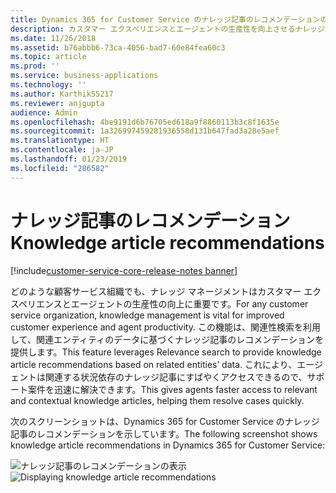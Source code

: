 ```yaml
---
title: Dynamics 365 for Customer Service のナレッジ記事のレコメンデーションのしくみの確認
description: カスタマー エクスペリエンスとエージェントの生産性を向上させるナレッジ記事のレコメンデーション機能について理解します
ms.date: 11/26/2018
ms.assetid: b76abbb6-73ca-4056-bad7-60e84fea60c3
ms.topic: article
ms.prod: ''
ms.service: business-applications
ms.technology: ''
ms.author: Karthik55217
ms.reviewer: anjgupta
audience: Admin
ms.openlocfilehash: 4be9191d6b76705ed618a9f8860113b3c8f1635e
ms.sourcegitcommit: 1a326997459281936558d131b647fad3a28e5aef
ms.translationtype: HT
ms.contentlocale: ja-JP
ms.lasthandoff: 01/23/2019
ms.locfileid: "286582"
---
```

#  <a name="knowledge-article-recommendations"></a><span data-ttu-id="f576f-103">ナレッジ記事のレコメンデーション</span><span class="sxs-lookup"><span data-stu-id="f576f-103">Knowledge article recommendations</span></span> 

[!include[customer-service-core-release-notes banner](../../includes/customer-service-core-release-notes.md)]

<span data-ttu-id="f576f-104">どのような顧客サービス組織でも、ナレッジ マネージメントはカスタマー エクスペリエンスとエージェントの生産性の向上に重要です。</span><span class="sxs-lookup"><span data-stu-id="f576f-104">For any customer service organization, knowledge management is vital for improved customer experience and agent productivity.</span></span>  <span data-ttu-id="f576f-105">この機能は、関連性検索を利用して、関連エンティティのデータに基づくナレッジ記事のレコメンデーションを提供します。</span><span class="sxs-lookup"><span data-stu-id="f576f-105">This feature leverages Relevance search to provide knowledge article recommendations based on related entities’ data.</span></span> <span data-ttu-id="f576f-106">これにより、エージェントは関連する状況依存のナレッジ記事にすばやくアクセスできるので、サポート案件を迅速に解決できます。</span><span class="sxs-lookup"><span data-stu-id="f576f-106">This gives agents faster access to relevant and contextual knowledge articles, helping them resolve cases quickly.</span></span>

<span data-ttu-id="f576f-107">次のスクリーンショットは、Dynamics 365 for Customer Service のナレッジ記事のレコメンデーションを示しています。</span><span class="sxs-lookup"><span data-stu-id="f576f-107">The following screenshot shows knowledge article recommendations in Dynamics 365 for Customer Service:</span></span> 

<span data-ttu-id="f576f-108">![ナレッジ記事のレコメンデーションの表示](media/knowledge-article-suggestion.png "ナレッジ記事のレコメンデーションの表示")</span><span class="sxs-lookup"><span data-stu-id="f576f-108">![Displaying knowledge article recommendations](media/knowledge-article-suggestion.png "Displaying knowledge article recommendations")</span></span>


